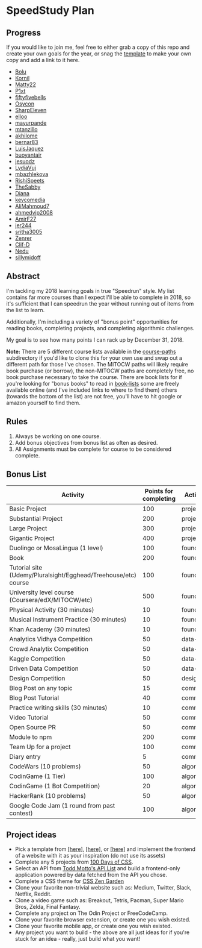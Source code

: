 # SpeedStudy Plan

## Progress
If you would like to join me, feel free to either grab a copy of this repo and create your own goals for the year, or snag the [template](./progress-2018) to make your own copy and add a link to it here.

* [Bolu](https://github.com/ajibs/progress-2018/blob/master/README.md)
* [Kornil](https://github.com/Kornil/speedstudy/blob/master/progress-2018/Kornil-2018/Kornil-progress-2018.md)
* [Matty22](https://github.com/matty22/speedstudy)
* [P1xt](https://github.com/P1xt/p1xt-progress)
* [fiftyfivebells](https://github.com/fiftyfivebells/2018-study-plan)
* [Osycon](https://github.com/osycon/osycon-progress)
* [SharpEleven](https://github.com/SharpEleven91/StudyGuide2018)
* [elloo](https://github.com/elloo/p1xt-js-2.0-guided-studies)
* [mayurpande](https://github.com/mayurpande/speedstudy)
* [mtanzillo](https://github.com/mtanzillo/speedstudy2018)
* [akhilome](https://github.com/akhilome/ss2018)
* [bernar83](https://github.com/bernar83/2018-study-plan)
* [LuisJaquez](https://github.com/LuisJaquez/Speed-Study-2018)
* [buoyantair](https://github.com/buoyantair/progress)
* [jesuodz](https://github.com/jesuodz/speedstudy)
* [LydiaVuj](https://github.com/LydiaVuj/speedstudy2018)
* [mbazhlekova](https://github.com/mbazhlekova/2018-speedstudy)
* [RishiSpeets](https://github.com/RishiSpeets/study-progress)
* [TheSabby](https://github.com/TheSabby/speed-study)
* [Diana](https://github.com/dianastanciu/speedstudy2018)
* [kevcomedia](https://github.com/kevcomedia/progress-2018)
* [AliMahmoud7](https://github.com/AliMahmoud7/my-progress)
* [ahmedvip2008](https://github.com/ahmedvip2008/progress-2018)
* [AmirF27](https://github.com/AmirF27/2018-progress)
* [jer244](https://github.com/jer244/progress)
* [sritha3005](https://github.com/sritha3005/speedstudyProgress2018)
* [Zenrer](https://github.com/Zenrer/speedstudy)
* [Clif-D](https://github.com/Clif-D/Road-to-Software-Engineer)
* [Nedu](https://github.com/Nedu/nedu-progress)
* [sillymidoff](https://github.com/sillymidoff/progress-2018/blob/master/README.md)

## Abstract

I'm tackling my 2018 learning goals in true "Speedrun" style. My list contains far more courses than I expect I'll be able to complete in 2018, so it's sufficient that I can speedrun the year without running out of items from the list to learn.

Additionally, I'm including a variety of "bonus point" opportunities for reading books, completing projects, and completing algorithmic challenges.

My goal is to see how many points I can rack up by December 31, 2018.


**Note:** There are 5 different course lists available in the [course-paths](course-paths) subdirectory if you'd like to clone this for your own use and swap out a different path for those I've chosen. The MITOCW paths will likely require book purchase (or borrow), the non-MITOCW paths are completely free, no book purchase necessary to take the course. There are book lists for if you're looking for "bonus books" to read in [book-lists](book-lists.md) some are freely available online (and I've included links to where to find them) others (towards the bottom of the list) are not free, you'll have to hit google or amazon yourself to find them.

## Rules

1. Always be working on one course.
1. Add bonus objectives from bonus list as often as desired.
1. All Assignments must be complete for course to be considered complete.

## Bonus List

| Activity                                    | Points for completing | Activity type |
| ------------------------------------------- | --------------------- | ------------- |
| Basic Project                               | 100                   | project       |
| Substantial Project                         | 200                   | project       |
| Large Project                               | 300                   | project       |
| Gigantic Project                            | 400                   | project       |
| Duolingo or MosaLingua (1 level)            | 100                   | foundation    |
| Book                                        | 200                   | foundation    |
| Tutorial site (Udemy/Pluralsight/Egghead/Treehouse/etc) course                            | 100                   | foundation    |
| University level course (Coursera/edX/MITOCW/etc)                    | 500                   | foundation    |
| Physical Activity (30 minutes)                          | 10                    | foundation    |
| Musical Instrument Practice (30 minutes)                          | 10                    | foundation    |
| Khan Academy (30 minutes)                          | 10                    | foundation    |
| Analytics Vidhya Competition                | 50                    | data-science  |
| Crowd Analytix Competition                  | 50                    | data-science  |
| Kaggle Competition                          | 50                    | data-science  |
| Driven Data Competition                     | 50                    | data-science  |
| Design Competition                          | 50                    | design        |
| Blog Post on any topic                      | 15                    | communication |
| Blog Post Tutorial                          | 40                    | communication |
| Practice writing skills (30 minutes)        | 10                    | communication |
| Video Tutorial                              | 50                    | communication |
| Open Source PR                              | 50                    | communication |
| Module to npm                               | 200                   | communication |
| Team Up for a project                       | 100                   | communication |
| Diary entry                                 | 5                     | communication |
| CodeWars (10 problems)                      | 50                    | algorithms    |
| CodinGame (1 Tier)                          | 100                   | algorithms    |
| CodinGame (1 Bot Competition)               | 20                    | algorithms    |
| HackerRank (10 problems)                    | 50                    | algorithms    |
| Google Code Jam (1 round from past contest) | 100                   | algorithms    |

## Project ideas

*   Pick a template from [\[here\]](https://freebiesbug.com/psd-freebies/website-template/), [\[here\]](http://www.os-templates.com/free-website-templates), or [\[here\]](http://www.free-css.com/free-css-templates) and implement the frontend of a website with it as your inspiration (do not use its assets)
*   Complete any 5 projects from [100 Days of CSS](https://100dayscss.com/).
*   Select an API from [Todd Motto's API List](https://github.com/toddmotto/public-apis) and build a frontend-only application powered by data fetched from the API you chose.
*   Complete a CSS theme for [CSS Zen Garden](http://www.csszengarden.com/)
*   Clone your favorite non-trivial website such as: Medium, Twitter, Slack, Netflix, Reddit.
*   Clone a video game such as: Breakout, Tetris, Pacman, Super Mario Bros, Zelda, Final Fantasy.
*   Complete any project on The Odin Project or FreeCodeCamp.
*   Clone your favorite browser extension, or create one you wish existed.
*   Clone your favorite mobile app, or create one you wish existed.
*   Any project you want to build - the above are all just ideas for if you're stuck for an idea - really, just build what you want!
